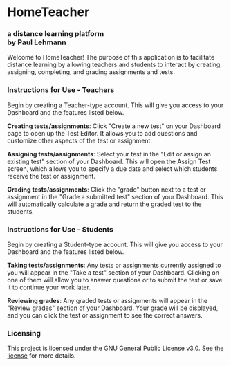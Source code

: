 # HomeTeacher

<h3>a distance learning platform<br>
by Paul Lehmann</h3>

Welcome to HomeTeacher!  The purpose of this application is to facilitate distance learning by allowing teachers and students to interact by creating, assigning, completing, and grading assignments and tests.

### Instructions for Use - Teachers

Begin by creating a Teacher-type account. This will give you access to your Dashboard and the features listed below.

**Creating tests/assignments**: Click "Create a new test" on your Dashboard page to open up the Test Editor. It allows you to add questions and customize other aspects of the test or assignment.

**Assigning tests/assignments**: Select your test in the "Edit or assign an existing test" section of your Dashboard. This will open the Assign Test screen, which allows you to specify a due date and select which students receive the test or assignment.

**Grading tests/assignments**: Click the "grade" button next to a test or assignment in the "Grade a submitted test" section of your Dashboard. This will automatically calculate a grade and return the graded test to the students.

### Instructions for Use - Students

Begin by creating a Student-type account. This will give you access to your Dashboard and the features listed below.

**Taking tests/assignments**: Any tests or assignments currently assigned to you will appear in the "Take a test" section of your Dashboard. Clicking on one of them will allow you to answer questions or to submit the test or save it to continue your work later.

**Reviewing grades**: Any graded tests or assignments will appear in the "Review grades" section of your Dashboard. Your grade will be displayed, and you can click the test or assignment to see the correct answers.

### Licensing

This project is licensed under the GNU General Public License v3.0.  See [the license](https://github.com/paultlehmann/hometeacher/blob/master/LICENSE) for more details.